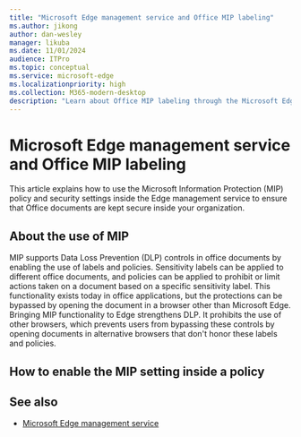 ```yaml
---
title: "Microsoft Edge management service and Office MIP labeling"
ms.author: jikong
author: dan-wesley
manager: likuba
ms.date: 11/01/2024
audience: ITPro
ms.topic: conceptual
ms.service: microsoft-edge
ms.localizationpriority: high
ms.collection: M365-modern-desktop
description: "Learn about Office MIP labeling through the Microsoft Edge management service "
---
```


# Microsoft Edge management service and Office MIP labeling

This article explains how to use the Microsoft Information Protection (MIP) policy and security settings inside the Edge management service to ensure that Office documents are kept secure inside your organization.

## About the use of MIP

MIP supports Data Loss Prevention (DLP) controls in office documents by enabling the use of labels and policies. Sensitivity labels can be applied to different office documents, and policies can be applied to prohibit or limit actions taken on a document based on a specific sensitivity label. This functionality exists today in office applications, but the protections can be bypassed by opening the document in a browser other than Microsoft Edge. Bringing MIP functionality to Edge strengthens DLP. It prohibits the use of other browsers, which prevents users from bypassing these controls by opening documents in alternative browsers that don't honor these labels and policies.  

 

<!----

What is MIP? What business problem does it solve? 

How does blocking alternative browsers make MIP more effective? OR How does access to alternative browsers make MIP ineffective? --->

## How to enable the MIP setting inside a policy

<!-----
Scenarios

The "block alternative browsers" state will be consistent across all pages that contain the setting. We will not have inconsistent states for this setting. 

When Web Content Filtering is configured in any manner, "block alternative browsers" will be automatically enabled and enforced. Users cannot disable this setting on either page. 

When Web Content Filtering is not configured and the MIP label setting is enabled, "block alternative browsers" will be automatically enabled. Users can choose to disable "block alternative browsers" if desired and will see a warning notice if they choose to do so. 

When Web Content Filtering is configured in any manner, "block alternative browsers" will be automatically enabled and enforced on both the Web Content Filtering and MIP label setting pages. Users cannot disable this setting on either page. --->

 

## See also

- [Microsoft Edge management service](microsoft-edge-management-service.md)
